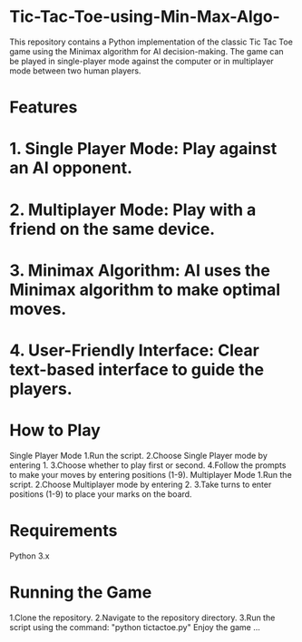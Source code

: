 # Tic-Tac-Toe-using-Min-Max-Algo-

This repository contains a Python implementation of the classic Tic Tac Toe game using the Minimax algorithm for AI decision-making. The game can be played in single-player mode against the computer or in multiplayer mode between two human players.
# Features
# 1. Single Player Mode: Play against an AI opponent.
# 2. Multiplayer Mode: Play with a friend on the same device.
# 3. Minimax Algorithm: AI uses the Minimax algorithm to make optimal moves.
# 4. User-Friendly Interface: Clear text-based interface to guide the players.
# How to Play
Single Player Mode
1.Run the script.
2.Choose Single Player mode by entering 1.
3.Choose whether to play first or second.
4.Follow the prompts to make your moves by entering positions (1-9).
Multiplayer Mode
1.Run the script.
2.Choose Multiplayer mode by entering 2.
3.Take turns to enter positions (1-9) to place your marks on the board.
# Requirements
Python 3.x
# Running the Game
1.Clone the repository.
2.Navigate to the repository directory.
3.Run the script using the command:
"python tictactoe.py"
Enjoy the game ...
